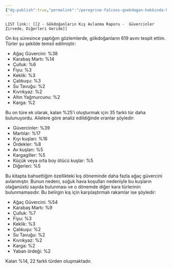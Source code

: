 ```yaml
---
{"dg-publish":true,"permalink":"/peregrine-falcons-goekdogan-hakkinda-hersey/genc-ve-yetiskinlerin-taktikleri/2-goekdoganlarin-kis-avlanma-raporu-guevercinler-zirvede-digerleri-geride/"}
---
```


`LIST link:: [[2 - Gökdoğanların Kış Avlanma Raporu -  Güvercinler Zirvede, Diğerleri Geride]] `

On kış süresince yaptığım gözlemlerde, gökdoğanların 619 avını tespit ettim. 
Türler şu şekilde temsil edilmiştir:

- Ağaç Güvercini: %38
- Karabaş Martı: %14
- Çulluk: %6
- Fiyu: %3
- Keklik: %3
- Çalıkuşu: %3
- Su Tavuğu: %2
- Kıvrıkyaz: %2
- Altın Yağmurcunu: %2
- Karga: %2

Bu on türe ek olarak, kalan %25'i oluşturmak için 35 farklı tür daha bulunuyordu. 
Ailelere göre analiz edildiğinde oranlar şöyledir:

- Güvercinler: %39
- Martılar: %17
- Kıyı kuşları: %16
- Ördekler: %8
- Av kuşları: %5
- Kargagiller: %5
- Küçük veya orta boy ötücü kuşlar: %5
- Diğerleri: %5

Bu kitapta bahsettiğim özellikteki kış döneminde daha fazla ağaç güvercini avlanmıştır. Bunun nedeni, soğuk hava koşulları nedeniyle bu kuşların olağanüstü sayıda bulunması ve o dönemde diğer kara türlerinin bulunmamasıdır. Bu belirgin kış için karşılaştırmalı rakamlar ise şöyledir:

- Ağaç Güvercini: %54
- Karabaş Martı: %9
- Çulluk: %7
- Fiyu: %3
- Keklik: %3
- Çalıkuşu: %2
- Su Tavuğu: %2
- Kıvrıkyaz: %2
- Karga: %2
- Yaban ördeği: %2

Kalan %14, 22 farklı türden oluşmaktadır.